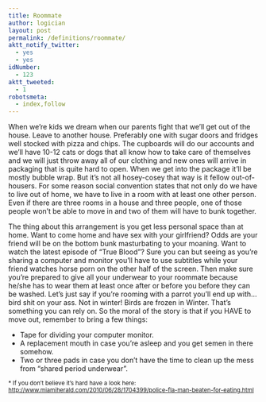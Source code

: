```yaml
---
title: Roommate
author: logician
layout: post
permalink: /definitions/roommate/
aktt_notify_twitter:
  - yes
  - yes
idNumber:
  - 123
aktt_tweeted:
  - 1
robotsmeta:
  - index,follow
---
```

When we&#8217;re kids we dream when our parents fight that we&#8217;ll get out of the house. <!--more-->Leave to another house. Preferably one with sugar doors and fridges well stocked with pizza and chips. The cupboards will do our accounts and we&#8217;ll have 10-12 cats or dogs that all know how to take care of themselves and we will just throw away all of our clothing and new ones will arrive in packaging that is quite hard to open. When we get into the package it&#8217;ll be mostly bubble wrap. But it&#8217;s not all hosey-cosey that way is it fellow out-of-housers. For some reason social convention states that not only do we have to live out of home, we have to live in a room with at least one other person. Even if there are three rooms in a house and three people, one of those people won&#8217;t be able to move in and two of them will have to bunk together.

The thing about this arrangement is you get less personal space than at home. Want to come home and have sex with your girlfriend? Odds are your friend will be on the bottom bunk masturbating to your moaning. Want to watch the latest episode of &#8220;True Blood&#8221;? Sure you can but seeing as you&#8217;re sharing a computer and monitor you&#8217;ll have to use subtitles while your friend watches horse porn on the other half of the screen. Then make sure you&#8217;re prepared to give all your underwear to your roommate because he/she has to wear them at least once after or before you before they can be washed. Let&#8217;s just say if you&#8217;re rooming with a parrot you&#8217;ll end up with&#8230; bird shit on your ass. Not in winter! Birds are frozen in Winter. That&#8217;s something you can rely on. So the moral of the story is that if you HAVE to move out, remember to bring a few things:

  * Tape for dividing your computer monitor.
  * A replacement mouth in case you&#8217;re asleep and you get semen in there somehow.
  * Two or three pads in case you don&#8217;t have the time to clean up the mess from &#8220;shared period underwear&#8221;.

<small>* If you don&#8217;t believe it&#8217;s hard have a look here: <a href="http://www.miamiherald.com/2010/06/28/1704399/police-fla-man-beaten-for-eating.html">http://www.miamiherald.com/2010/06/28/1704399/police-fla-man-beaten-for-eating.html</a></small>